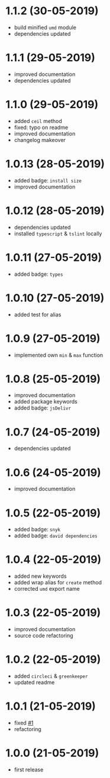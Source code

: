 # 1.1.2 (30-05-2019)

* build minified `umd` module
* dependencies updated

# 1.1.1 (29-05-2019)

* improved documentation
* dependencies updated

# 1.1.0 (29-05-2019)

* added `ceil` method
* fixed: typo on readme
* improved documentation
* changelog makeover

# 1.0.13 (28-05-2019)

* added badge: `install size`
* improved documentation

# 1.0.12 (28-05-2019)

* dependencies updated
* installed `typescript` & `tslint` locally

# 1.0.11 (27-05-2019)

* added badge: `types`

# 1.0.10 (27-05-2019)

* added test for alias

# 1.0.9 (27-05-2019)

* implemented own `min` & `max` function

# 1.0.8 (25-05-2019)

* improved documentation
* added package keywords
* added badge: `jsDelivr`

# 1.0.7 (24-05-2019)

* dependencies updated

# 1.0.6 (24-05-2019)

* improved documentation

# 1.0.5 (22-05-2019)

* added badge: `snyk`
* added badge: `david dependencies`

# 1.0.4 (22-05-2019)

* added new keywords
* added wrap alias for `create` method
* corrected `umd` export name

# 1.0.3 (22-05-2019)

* improved documentation
* source code refactoring

# 1.0.2 (22-05-2019)

* added `circleci` & `greenkeeper`
* updated readme

# 1.0.1 (21-05-2019)

* fixed [#1](https://github.com/manferlo81/map-number/issues/1)
* refactoring

# 1.0.0 (21-05-2019)

* first release
